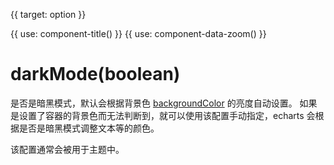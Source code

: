 {{ target: option }}

{{ use: component-title() }}
{{ use: component-data-zoom() }}

# darkMode(boolean)

是否是暗黑模式，默认会根据背景色 [backgroundColor](~backgroundColor) 的亮度自动设置。
如果是设置了容器的背景色而无法判断到，就可以使用该配置手动指定，echarts 会根据是否是暗黑模式调整文本等的颜色。

该配置通常会被用于主题中。
